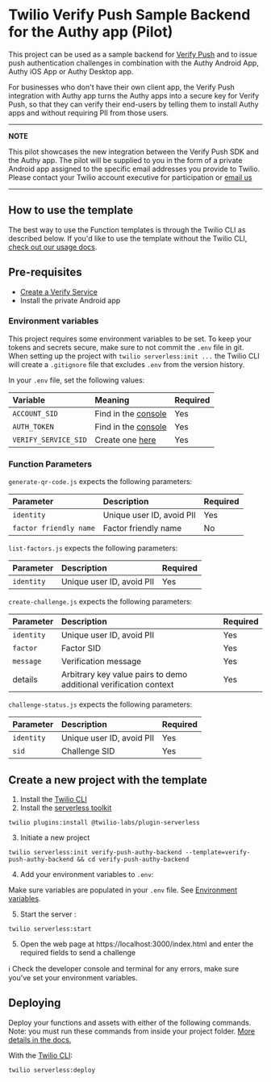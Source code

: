 # Twilio Verify Push Sample Backend for the Authy app (Pilot)

This project can be used as a sample backend for [Verify Push](https://www.twilio.com/docs/verify/push) and to issue push authentication challenges in combination with the Authy Android App, Authy iOS App or Authy Desktop app.

For businesses who don't have their own client app, the Verify Push integration with Authy app turns the Authy apps into a secure key for Verify Push, so that they can verify their end-users by telling them to install Authy apps and without requiring PII from those users.

---
**NOTE**

This pilot showcases the new integration between the Verify Push SDK and the Authy app. The pilot will be supplied to you in the form of a private Android app assigned to the specific email addresses you provide to Twilio. Please contact your Twilio account executive for participation or [email us](mailto:verifypush@twilio.com) 

---

## How to use the template

The best way to use the Function templates is through the Twilio CLI as described below. If you'd like to use the template without the Twilio CLI, [check out our usage docs](../docs/USING_FUNCTIONS.md).

## Pre-requisites

- [Create a Verify Service](https://www.twilio.com/console/verify/services)
- Install the private Android app

### Environment variables

This project requires some environment variables to be set. To keep your tokens and secrets secure, make sure to not commit the `.env` file in git. When setting up the project with `twilio serverless:init ...` the Twilio CLI will create a `.gitignore` file that excludes `.env` from the version history.

In your `.env` file, set the following values:

| Variable             | Meaning                                                           | Required |
| :------------------- | :---------------------------------------------------------------- | :------- |
| `ACCOUNT_SID`        | Find in the [console](https://www.twilio.com/console)             | Yes      |
| `AUTH_TOKEN`         | Find in the [console](https://www.twilio.com/console)             | Yes      |
| `VERIFY_SERVICE_SID` | Create one [here](https://www.twilio.com/console/verify/services) | Yes      |

### Function Parameters

`generate-qr-code.js` expects the following parameters:

| Parameter      | Description                                   | Required |
| :------------- | :-------------------------------------------- | :------- |
| `identity`                 | Unique user ID, avoid PII         | Yes |
| `factor friendly name`     | Factor friendly name              | No |

`list-factors.js` expects the following parameters:

| Parameter      | Description                                 | Required |
| :------------- | :------------------------------------------ | :------- |
| `identity`     | Unique user ID, avoid PII                   | Yes |

`create-challenge.js` expects the following parameters:

| Parameter           | Description                | Required |
| :------------------ | :------------------------- | :------- |
| `identity`          | Unique user ID, avoid PII  | Yes |
| `factor`            | Factor SID                 | Yes |
| `message`           | Verification message       | Yes |
| details             | Arbitrary key value pairs to demo additional verification context | Yes |

`challenge-status.js` expects the following parameters:

| Parameter           | Description                | Required |
| :------------------ | :------------------------- | :------- |
| `identity`          | Unique user ID, avoid PII  | Yes |
| `sid`               | Challenge SID              | Yes |


## Create a new project with the template

1. Install the [Twilio CLI](https://www.twilio.com/docs/twilio-cli/quickstart#install-twilio-cli)
2. Install the [serverless toolkit](https://www.twilio.com/docs/labs/serverless-toolkit/getting-started)

```shell
twilio plugins:install @twilio-labs/plugin-serverless
```

3. Initiate a new project

```
twilio serverless:init verify-push-authy-backend --template=verify-push-authy-backend && cd verify-push-authy-backend
```

4. Add your environment variables to `.env`:

Make sure variables are populated in your `.env` file. See [Environment variables](#environment-variables).

5. Start the server :

```
twilio serverless:start
```

5. Open the web page at https://localhost:3000/index.html and enter the required fields to send a challenge

ℹ️ Check the developer console and terminal for any errors, make sure you've set your environment variables.


## Deploying

Deploy your functions and assets with either of the following commands. Note: you must run these commands from inside your project folder. [More details in the docs.](https://www.twilio.com/docs/labs/serverless-toolkit)

With the [Twilio CLI](https://www.twilio.com/docs/twilio-cli/quickstart):

```
twilio serverless:deploy
```
